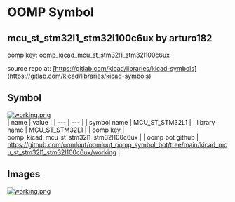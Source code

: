 # OOMP Symbol  
## mcu_st_stm32l1_stm32l100c6ux  by arturo182  
  
oomp key: oomp_kicad_mcu_st_stm32l1_stm32l100c6ux  
  
source repo at: [https://gitlab.com/kicad/libraries/kicad-symbols](https://gitlab.com/kicad/libraries/kicad-symbols)  
## Symbol  
  
[![working.png](working_600.png)](working.png)  
| name | value | 
| --- | --- | 
| symbol name | MCU_ST_STM32L1 | 
| library name | MCU_ST_STM32L1 | 
| oomp key | oomp_kicad_mcu_st_stm32l1_stm32l100c6ux | 
| oomp bot github | https://github.com/oomlout/oomlout_oomp_symbol_bot/tree/main/kicad_mcu_st_stm32l1_stm32l100c6ux/working | 
## Images  
  
[![working.png](working_140.png)](working.png)  
